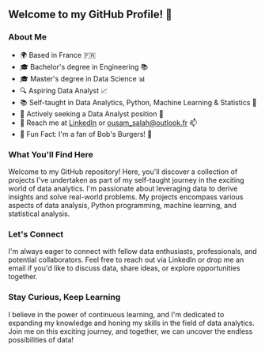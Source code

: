 ## Welcome to my GitHub Profile! 👋

### About Me
- 🌍 Based in France 🇫🇷
- 🎓 Bachelor's degree in Engineering 📚
- 🎓 Master's degree in Data Science 📊
- 🔍 Aspiring Data Analyst 📈
- 📚 Self-taught in Data Analytics, Python, Machine Learning & Statistics 🧠
- 💼 Actively seeking a Data Analyst position 🚀
- 📧 Reach me at [LinkedIn](https://www.linkedin.com/in/ousam-salah/) or ousam_salah@outlook.fr 📫
- 🍔 Fun Fact: I'm a fan of Bob's Burgers! 🍔

### What You'll Find Here
Welcome to my GitHub repository! Here, you'll discover a collection of projects I've undertaken as part of my self-taught journey in the exciting world of data analytics. I'm passionate about leveraging data to derive insights and solve real-world problems. My projects encompass various aspects of data analysis, Python programming, machine learning, and statistical analysis.

### Let's Connect
I'm always eager to connect with fellow data enthusiasts, professionals, and potential collaborators. Feel free to reach out via LinkedIn or drop me an email if you'd like to discuss data, share ideas, or explore opportunities together.

### Stay Curious, Keep Learning
I believe in the power of continuous learning, and I'm dedicated to expanding my knowledge and honing my skills in the field of data analytics. Join me on this exciting journey, and together, we can uncover the endless possibilities of data!

